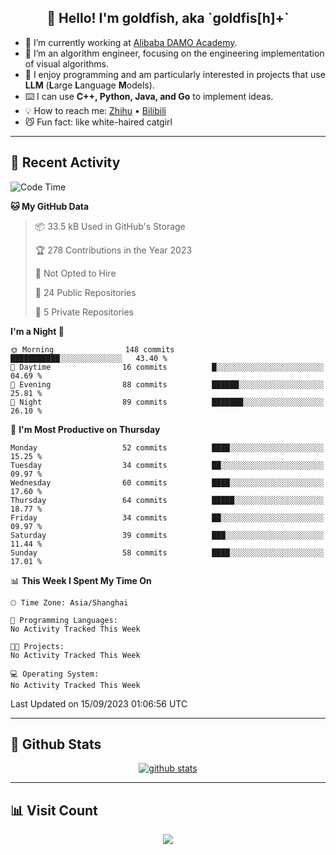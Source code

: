 
<h2 align="center">👋 Hello! I'm goldfish, aka `goldfis[h]+`</h2>

- 📍 I’m currently working at [Alibaba DAMO Academy](https://damo.alibaba.com/).  
- 🌱 I’m an algorithm engineer, focusing on the engineering implementation of visual algorithms.  
- 💬 I enjoy programming and am particularly interested in projects that use **LLM** (**L**arge **L**anguage **M**odels).   
- ⌨️ I can use **C++, Python, Java, and Go** to implement ideas.  
- 💡 How to reach me: [Zhihu](https://www.zhihu.com/people/goldfishh) • [Bilibili](https://space.bilibili.com/11349246)  
- 😼 Fun fact: like white-haired catgirl  

-------

## 🔧 Recent Activity

<!--START_SECTION:waka-->
![Code Time](http://img.shields.io/badge/Code%20Time-13%20hrs%2028%20mins-blue)

**🐱 My GitHub Data** 

> 📦 33.5 kB Used in GitHub's Storage 
 > 
> 🏆 278 Contributions in the Year 2023
 > 
> 🚫 Not Opted to Hire
 > 
> 📜 24 Public Repositories 
 > 
> 🔑 5 Private Repositories 
 > 
**I'm a Night 🦉** 

```text
🌞 Morning                148 commits         ███████████░░░░░░░░░░░░░░   43.40 % 
🌆 Daytime                16 commits          █░░░░░░░░░░░░░░░░░░░░░░░░   04.69 % 
🌃 Evening                88 commits          ██████░░░░░░░░░░░░░░░░░░░   25.81 % 
🌙 Night                  89 commits          ███████░░░░░░░░░░░░░░░░░░   26.10 % 
```
📅 **I'm Most Productive on Thursday** 

```text
Monday                   52 commits          ████░░░░░░░░░░░░░░░░░░░░░   15.25 % 
Tuesday                  34 commits          ██░░░░░░░░░░░░░░░░░░░░░░░   09.97 % 
Wednesday                60 commits          ████░░░░░░░░░░░░░░░░░░░░░   17.60 % 
Thursday                 64 commits          █████░░░░░░░░░░░░░░░░░░░░   18.77 % 
Friday                   34 commits          ██░░░░░░░░░░░░░░░░░░░░░░░   09.97 % 
Saturday                 39 commits          ███░░░░░░░░░░░░░░░░░░░░░░   11.44 % 
Sunday                   58 commits          ████░░░░░░░░░░░░░░░░░░░░░   17.01 % 
```


📊 **This Week I Spent My Time On** 

```text
🕑︎ Time Zone: Asia/Shanghai

💬 Programming Languages: 
No Activity Tracked This Week

🐱‍💻 Projects: 
No Activity Tracked This Week

💻 Operating System: 
No Activity Tracked This Week
```


 Last Updated on 15/09/2023 01:06:56 UTC
<!--END_SECTION:waka-->

-------

## 📆 Github Stats

<p align="center">
    <a href="https://github.com/anuraghazra/github-readme-stats">
      <img src="https://github-readme-stats.vercel.app/api?username=goldfishh&show_icons=true&theme=dracula" alt="github stats" />
    </a>
</p>

-------

## 📊 Visit Count

<p align="center">
  <a href="https://count.getloli.com/"><img src="https://count.getloli.com/get/@:goldfishh?theme=rule34"></a>
</p>
